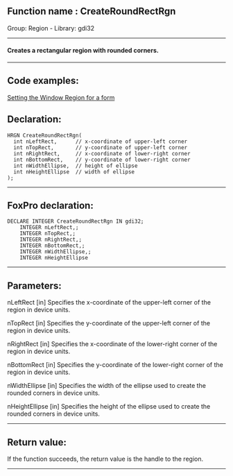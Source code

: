 
## Function name : CreateRoundRectRgn
Group: Region - Library: gdi32    
***  


#### Creates a rectangular region with rounded corners.
***  


## Code examples:
[Setting the Window Region for a form](../../samples/sample_120.md)  

## Declaration:
```foxpro  
HRGN CreateRoundRectRgn(
  int nLeftRect,      // x-coordinate of upper-left corner
  int nTopRect,       // y-coordinate of upper-left corner
  int nRightRect,     // x-coordinate of lower-right corner
  int nBottomRect,    // y-coordinate of lower-right corner
  int nWidthEllipse,  // height of ellipse
  int nHeightEllipse  // width of ellipse
);  
```  
***  


## FoxPro declaration:
```foxpro  
DECLARE INTEGER CreateRoundRectRgn IN gdi32;
	INTEGER nLeftRect,;
	INTEGER nTopRect,;
	INTEGER nRightRect,;
	INTEGER nBottomRect,;
	INTEGER nWidthEllipse,;
	INTEGER nHeightEllipse  
```  
***  


## Parameters:
nLeftRect 
[in] Specifies the x-coordinate of the upper-left corner of the region in device units. 

nTopRect 
[in] Specifies the y-coordinate of the upper-left corner of the region in device units. 

nRightRect 
[in] Specifies the x-coordinate of the lower-right corner of the region in device units. 

nBottomRect 
[in] Specifies the y-coordinate of the lower-right corner of the region in device units. 

nWidthEllipse 
[in] Specifies the width of the ellipse used to create the rounded corners in device units. 

nHeightEllipse 
[in] Specifies the height of the ellipse used to create the rounded corners in device units.  
***  


## Return value:
If the function succeeds, the return value is the handle to the region.  
***  

